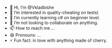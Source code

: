 - 👋 Hi, I’m @Vkladbishe
- 👀 I’m interested in quality-cheating on tests) 
- 🌱 I’m currently learning c# on beginner level.
- 💞️ I’m not looking to collaborate on anything.
- 📫 How to reach me ...
- 😄 Pronouns: ...
- ⚡ Fun fact: in love with anything made of cherry.

<!---
Vkladbishe/Vkladbishe is a ✨ special ✨ repository because its `README.md` (this file) appears on your GitHub profile.
You can click the Preview link to take a look at your changes.
--->
